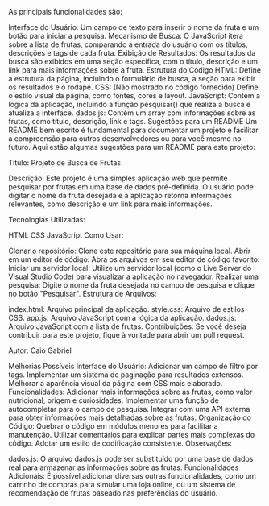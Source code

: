 As principais funcionalidades são:

Interface do Usuário: Um campo de texto para inserir o nome da fruta e um botão para iniciar a pesquisa.
Mecanismo de Busca: O JavaScript itera sobre a lista de frutas, comparando a entrada do usuário com os títulos, descrições e tags de cada fruta.
Exibição de Resultados: Os resultados da busca são exibidos em uma seção específica, com o título, descrição e um link para mais informações sobre a fruta.
Estrutura do Código
HTML: Define a estrutura da página, incluindo o formulário de busca, a seção para exibir os resultados e o rodapé.
CSS: (Não mostrado no código fornecido) Define o estilo visual da página, como fontes, cores e layout.
JavaScript: Contém a lógica da aplicação, incluindo a função pesquisar() que realiza a busca e atualiza a interface.
dados.js: Contém um array com informações sobre as frutas, como título, descrição, link e tags.
Sugestões para um README
Um README bem escrito é fundamental para documentar um projeto e facilitar a compreensão para outros desenvolvedores ou para você mesmo no futuro. Aqui estão algumas sugestões para um README para este projeto:

Título: Projeto de Busca de Frutas

Descrição:
Este projeto é uma simples aplicação web que permite pesquisar por frutas em uma base de dados pré-definida. O usuário pode digitar o nome da fruta desejada e a aplicação retorna informações relevantes, como descrição e um link para mais informações.

Tecnologias Utilizadas:

HTML
CSS
JavaScript
Como Usar:

Clonar o repositório: Clone este repositório para sua máquina local.
Abrir em um editor de código: Abra os arquivos em seu editor de código favorito.
Iniciar um servidor local: Utilize um servidor local (como o Live Server do Visual Studio Code) para visualizar a aplicação no navegador.
Realizar uma pesquisa: Digite o nome da fruta desejada no campo de pesquisa e clique no botão "Pesquisar".
Estrutura de Arquivos:

index.html: Arquivo principal da aplicação.
style.css: Arquivo de estilos CSS.
app.js: Arquivo JavaScript com a lógica da aplicação.
dados.js: Arquivo JavaScript com a lista de frutas.
Contribuições:
Se você deseja contribuir para este projeto, fique à vontade para abrir um pull request.

Autor:
Caio Gabriel

Melhorias Possíveis
Interface do Usuário:
Adicionar um campo de filtro por tags.
Implementar um sistema de paginação para resultados extensos.
Melhorar a aparência visual da página com CSS mais elaborado.
Funcionalidades:
Adicionar mais informações sobre as frutas, como valor nutricional, origem e curiosidades.
Implementar uma função de autocompletar para o campo de pesquisa.
Integrar com uma API externa para obter informações mais detalhadas sobre as frutas.
Organização do Código:
Quebrar o código em módulos menores para facilitar a manutenção.
Utilizar comentários para explicar partes mais complexas do código.
Adotar um estilo de codificação consistente.
Observações:

dados.js: O arquivo dados.js pode ser substituído por uma base de dados real para armazenar as informações sobre as frutas.
Funcionalidades Adicionais: É possível adicionar diversas outras funcionalidades, como um carrinho de compras para simular uma loja online, ou um sistema de recomendação de frutas baseado nas preferências do usuário.
